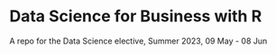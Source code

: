 # Data Science for Business with R

A repo for the Data Science elective, Summer 2023, 09 May - 08 Jun
